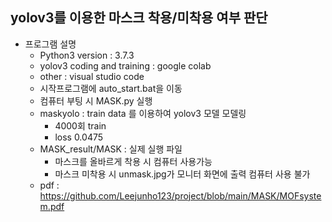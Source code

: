 ## yolov3를 이용한 마스크 착용/미착용 여부 판단
- 프로그램 설명
    + Python3 version : 3.7.3
    + yolov3 coding and training : google colab
    + other : visual studio code
    + 시작프로그램에 auto_start.bat을 이동
    + 컴퓨터 부팅 시 MASK.py 실행
    + maskyolo : train data 를 이용하여 yolov3 모델 모델링
        + 4000회 train
        + loss 0.0475
    + MASK_result/MASK : 실제 실행 파일
        + 마스크를 올바르게 착용 시 컴퓨터 사용가능
        + 마스크 미착용 시 unmask.jpg가 모니터 화면에 출력 컴퓨터 사용 불가
    + pdf : https://github.com/Leejunho123/project/blob/main/MASK/MOFsystem.pdf
